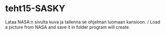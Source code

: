 # teht15-SASKY
Lataa NASA:n sivulta kuva ja tallenna se ohjelman luomaan kansioon. / Load a picture from NASA and save it in folder program will create.
